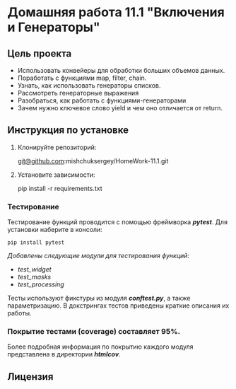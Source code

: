 # Домашняя работа 11.1 "Включения и Генераторы"

## Цель проекта

* Использовать конвейеры для обработки больших объемов данных. 
* Поработать с функциями map, filter, chain.
* Узнать, как использовать генераторы списков.
* Рассмотреть генераторные выражения
* Разобраться, как работать с функциями-генераторами
* Зачем нужно ключевое слово yield и чем оно отличается от return.

## Инструкция по установке

1. Клонируйте репозиторий:

   git@github.com:mishchuksergey/HomeWork-11.1.git

2. Установите зависимости:

    pip install -r requirements.txt

### Тестирование

Тестирование функций проводится с помощью фреймворка ***pytest***.
Для установки наберите в консоли:

    pip install pytest


*Добавлены следующие модули для тестирования функций:*
- *test_widget*
- *test_masks*
- *test_processing*

Тесты используют фикстуры из модуля ***conftest.py***, а также параметризацию.
В докстрингах тестов приведены краткие описания их работы.

### **Покрытие тестами (coverage) составляет 95%**.
Более подробная информация по покрытию каждого модуля представлена в директории ***htmlcov***.

## Лицензия